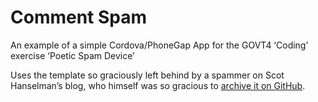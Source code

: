 Comment Spam
============

An example of a simple Cordova/PhoneGap App for the GOVT4 ‘Coding’ exercise ‘Poetic Spam Device’

Uses the template so graciously left behind by a spammer on Scot Hanselman’s
blog, who himself was so gracious to [archive it on GitHub](https://gist.github.com/shanselman/5422230).
